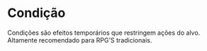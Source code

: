 # Condição

Condições são efeitos temporários que restringem ações do alvo. Altamente recomendado para RPG'S tradicionais.

<t-conditions />
